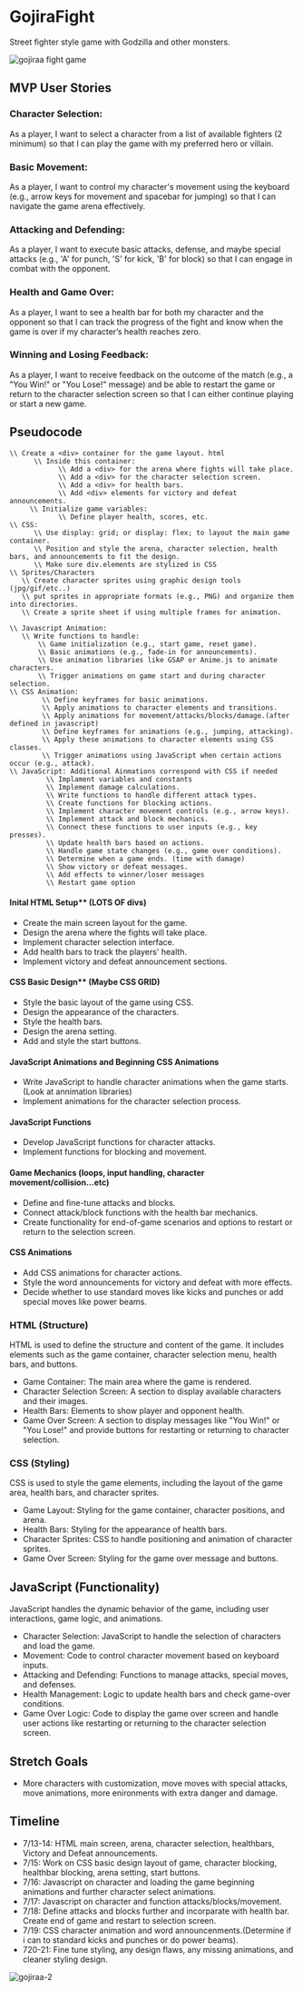 # GojiraFight

Street fighter style game with Godzilla and other monsters.

![gojiraa fight game](https://github.com/user-attachments/assets/9ecac31b-c9a9-4f55-8e81-d4846c684b2f)

## MVP User Stories 

### Character Selection:

As a player, I want to select a character from a list of available fighters (2 minimum) so that I can play the game with my preferred hero or villain. 

### Basic Movement:

As a player, I want to control my character's movement using the keyboard (e.g., arrow keys for movement and spacebar for jumping) so that I can navigate the game arena effectively.

### Attacking and Defending:

As a player, I want to execute basic attacks, defense, and maybe special attacks (e.g., 'A' for punch, 'S' for kick, 'B' for block) so that I can engage in combat with the opponent.


### Health and Game Over:

As a player, I want to see a health bar for both my character and the opponent so that I can track the progress of the fight and know when the game is over if my character’s health reaches zero.

### Winning and Losing Feedback:

As a player, I want to receive feedback on the outcome of the match (e.g., a "You Win!" or "You Lose!" message) and be able to restart the game or return to the character selection screen so that I can either continue playing or start a new game.

## Pseudocode
```\\
\\ Create a <div> container for the game layout. html
      \\ Inside this container:
            \\ Add a <div> for the arena where fights will take place.
            \\ Add a <div> for the character selection screen.
            \\ Add a <div> for health bars.
            \\ Add <div> elements for victory and defeat announcements.
     \\ Initialize game variables:
            \\ Define player health, scores, etc.
\\ CSS:
      \\ Use display: grid; or display: flex; to layout the main game container.
      \\ Position and style the arena, character selection, health bars, and announcements to fit the design.
      \\ Make sure div.elements are stylized in CSS
\\ Sprites/Characters
   \\ Create character sprites using graphic design tools (jpg/gif/etc..)
   \\ put sprites in appropriate formats (e.g., PNG) and organize them into directories.
   \\ Create a sprite sheet if using multiple frames for animation.

\\ Javascript Animation:
   \\ Write functions to handle:
       \\ Game initialization (e.g., start game, reset game).
       \\ Basic animations (e.g., fade-in for announcements).
       \\ Use animation libraries like GSAP or Anime.js to animate characters.
       \\ Trigger animations on game start and during character selection.
\\ CSS Animation:
        \\ Define keyframes for basic animations.
        \\ Apply animations to character elements and transitions.
        \\ Apply animations for movement/attacks/blocks/damage.(after defined in javascript)
        \\ Define keyframes for animations (e.g., jumping, attacking).
        \\ Apply these animations to character elements using CSS classes.
        \\ Trigger animations using JavaScript when certain actions occur (e.g., attack).
\\ JavaScript: Additional Ainmations correspond with CSS if needed
         \\ Implament variables and constants
         \\ Implement damage calculations.
         \\ Write functions to handle different attack types.
         \\ Create functions for blocking actions.
         \\ Implement character movement controls (e.g., arrow keys).
         \\ Implement attack and block mechanics.
         \\ Connect these functions to user inputs (e.g., key presses).
         \\ Update health bars based on actions.
         \\ Handle game state changes (e.g., game over conditions).
         \\ Determine when a game ends. (time with damage)
         \\ Show victory or defeat messages.
         \\ Add effects to winner/loser messages
         \\ Restart game option
``` 


#### Inital HTML Setup** (LOTS OF divs)
- Create the main screen layout for the game.
- Design the arena where the fights will take place.
- Implement character selection interface.
- Add health bars to track the players' health.
- Implement victory and defeat announcement sections.

#### CSS Basic Design** (Maybe CSS GRID)
- Style the basic layout of the game using CSS.
- Design the appearance of the characters.
- Style the health bars.
- Design the arena setting.
- Add and style the start buttons.

#### JavaScript Animations and Beginning CSS Animations
- Write JavaScript to handle character animations when the game starts. (Look at annimation libraries) 
- Implement animations for the character selection process.

#### JavaScript Functions
- Develop JavaScript functions for character attacks.
- Implement functions for blocking and movement.

#### Game Mechanics (loops, input handling, character movement/collision...etc)
- Define and fine-tune attacks and blocks.
- Connect attack/block functions with the health bar mechanics.
- Create functionality for end-of-game scenarios and options to restart or return to the selection screen.

#### CSS Animations
- Add CSS animations for character actions.
- Style the word announcements for victory and defeat with more effects.
- Decide whether to use standard moves like kicks and punches or add special moves like power beams.

### HTML (Structure)
HTML is used to define the structure and content of the game. It includes elements such as the game container, character selection menu, health bars, and buttons.

- Game Container: The main area where the game is rendered.
- Character Selection Screen: A section to display available characters and their images.
- Health Bars: Elements to show player and opponent health.
- Game Over Screen: A section to display messages like "You Win!" or "You Lose!" and provide buttons for restarting or returning to character selection.

### CSS (Styling)
CSS is used to style the game elements, including the layout of the game area, health bars, and character sprites.

- Game Layout: Styling for the game container, character positions, and arena.
- Health Bars: Styling for the appearance of health bars.
- Character Sprites: CSS to handle positioning and animation of character sprites.
- Game Over Screen: Styling for the game over message and buttons.

## JavaScript (Functionality)
JavaScript handles the dynamic behavior of the game, including user interactions, game logic, and animations.

- Character Selection: JavaScript to handle the selection of characters and load the game.
- Movement: Code to control character movement based on keyboard inputs.
- Attacking and Defending: Functions to manage attacks, special moves, and defenses.
- Health Management: Logic to update health bars and check game-over conditions.
- Game Over Logic: Code to display the game over screen and handle user actions like restarting or returning to the character selection screen.

## Stretch Goals
 - More characters with customization, move moves with special attacks, move animations, more enironments with extra danger and damage.

## Timeline
 - 7/13-14: HTML main screen, arena, character selection, healthbars, Victory and Defeat announcements. 
 - 7/15: Work on CSS basic design layout of game, character blocking, healthbar blocking, arena setting, start buttons.
 - 7/16: Javascript on character and loading the game beginning animations and further character select animations.
 - 7/17: Javascript on character and function attacks/blocks/movement.
 - 7/18: Define attacks and blocks further and incorparate with health bar. Create end of game and restart to selection screen.
 - 7/19: CSS character animation and word announcenments.(Determine if i can to standard kicks and punches or do power beams).
 - 720-21: Fine tune styling, any design flaws, any missing animations, and cleaner styling design.

![gojiraa-2](https://github.com/user-attachments/assets/330e8890-3870-43b0-8d41-fbae21ade288)
